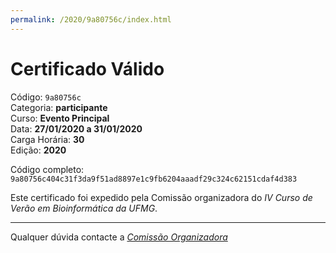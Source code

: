 ```yaml
---
permalink: /2020/9a80756c/index.html
---
```


# Certificado Válido

Código: `9a80756c`<br>
Categoria: **participante**<br>
Curso: **Evento Principal**<br>
Data: **27/01/2020 a 31/01/2020**<br>
Carga Horária: **30**<br>
Edição: **2020**<br>


Código completo: `9a80756c404c31f3da9f51ad8897e1c9fb6204aaadf29c324c62151cdaf4d383`


Este certificado foi expedido pela Comissão organizadora do *IV Curso de Verão em Bioinformática da UFMG*.

----

Qualquer dúvida contacte a [_Comissão Organizadora_](<mailto:cursobioinfoufmg@gmail.com$subject=[Certificados]>)

